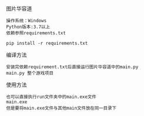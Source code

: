 图片华容道


    操作系统：Windows
    Python版本:3.7以上
    依赖参照requirements.txt

    pip install -r requirements.txt

编译方法

    安装完依赖requirement.txt后直接运行图片华容道中的main.py
    main.py 整个游戏项目
    
使用方法

    也可以直接执行run文件夹中的main.exe文件
    main.exe
    但是要将main.exe文件与其他main文件放在同一目录下
